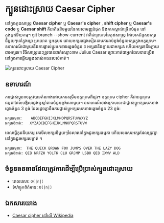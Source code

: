 # ក្បួនដោះស្រាយ Caesar Cipher

នៅក្នុងកូដសាស្ដ្រ **Caesar cipher**​ ឬ​​ **Caesar's cipher** , **shift cipher** ឬ **Caesar's code** ​​ឬ​​​ ​**Caesar shift** គឺជាតិចនិចមួយនៃការសាមញ្ញបំផុត និងគគេស្គាល់ច្រើនបំផុត នៅក្នុងកូដនីយកម្ម។ git branch --show-current
វាគឺជាប្រភេទនៃកូដសាស្ដ្រ ដែលគេជំនួសអក្សរនីមួយៗនៅក្នុងឃ្លា ប្រយោគ​ ​ឬអត្ថបទ ដោយអក្សរផ្សេងទៀតតាមការរាប់ខ្ទង់ចំនួនអក្សរក្នុងអក្ខរក្រម។ ឧទាហរណ៍ ​ជាមួយនឹងការផ្លាស់ប្តូរមកខាងឆ្វេងចំនួន `3` អក្សរ`D`នឹងក្លាយជាអក្សរ`A` ហើយអក្សរ`E`នឹងក្លាយជាអក្សរ`B`។ វិធីសាស្រ្តនេះត្រូវបានដាក់ឈ្មោះតាម Julius Caesar ព្រោះគាត់ជាអ្នកដែលបានប្រើវានៅក្នុងការឆ្លើយឆ្លងសារឯកជនរបស់គាត់។

![ក្បួនដោះស្រាយ Caesar Cipher](https://upload.wikimedia.org/wikipedia/commons/4/4a/Caesar_cipher_left_shift_of_3.svg)

## ឧទាហរណ៍

ការផ្លាស់ប្តូរអាចត្រូវបានតំណាងដោយការតម្រឹមអក្ខរក្រមពីរជួរ។ អក្ខរក្រម cipher គឺ​ជា​អក្ខរក្រម​ធម្មតា​ដែល​បង្វិល​ឆ្វេង​ឬ​ស្ដាំ​តាមចំនួនខ្ទង់ណាមួយ។​ ឧទាហរណ៍​ ខាងក្រោមនេះជាផ្លាស់ប្តូអក្សររមកខាងឆ្វេងចំនួន​ 3 ខ្ទង់ ដែលដូចគ្នានឹងការផ្លាស់ប្តូអក្សររមកខាងឆ្វេងចំនួន​ 23 ខ្ទង់:

```អត្ថបទ
អក្សរ​ធម្មតា:    ABCDEFGHIJKLMNOPQRSTUVWXYZ
អក្សរសំងាត់:   XYZABCDEFGHIJKLMNOPQRSTUVW
```

ពេលធ្វើកូដនីយកម្ម គេមើលអក្សរនីមួយៗនៃសារនៅក្នុងជួរអក្សរធម្មតា ហើយសរសេរអក្សរដែលត្រូវគ្នានៅក្នុងជួរអក្សរសម្ងាត់ ។

```អត្ថបទ
អក្សរ​ធម្មតា:  THE QUICK BROWN FOX JUMPS OVER THE LAZY DOG
អក្សរសំងាត់: QEB NRFZH YOLTK CLU GRJMP LSBO QEB IXWV ALD
```

## ចំនួនធនធានដែលត្រូវការដើម្បីប្រើប្រាស់ក្បួនដោះស្រាយ

- ពេលវេលា: `O(|n|)`
- ទំហំ​ផ្ទុកព័ត៌មាន: `O(|n|)`

## ឯកសារយោង

- [Caesar cipher នៅលើ Wikipedia](https://en.wikipedia.org/wiki/Caesar_cipher)
